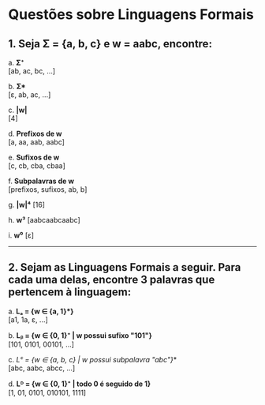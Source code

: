 # Questões sobre Linguagens Formais

## 1. Seja Σ = {a, b, c} e w = aabc, encontre:

a. **Σ⁺**  
   [ab, ac, bc, ...]

b. **Σ\***  
   [ε, ab, ac, ...]

c. **|w|**  
   [4]

d. **Prefixos de w**  
   [a, aa, aab, aabc]  

e. **Sufixos de w**  
   [c, cb, cba, cbaa] 

f. **Subpalavras de w**  
   [prefixos, sufixos, ab, b]

g. **|w|⁴**
   [16]

h. **w³**
   [aabcaabcaabc]
   
i. **w⁰**
   [ε]
   
---

## 2. Sejam as Linguagens Formais a seguir. Para cada uma delas, encontre 3 palavras que pertencem à linguagem:

a. **Lₐ = {w ∈ {a, 1}*}**  
   [a1, 1a, ε, ...]

b. **Lᵦ = {w ∈ {0, 1}⁺ | w possui sufixo "101"}**  
   [101, 0101, 00101, ...]

c. **Lᶜ = {w ∈ {a, b, c}* | w possui subpalavra "abc"}**  
   [abc, aabc, abcc, ...]

d. **Lᴰ = {w ∈ {0, 1}⁺ | todo 0 é seguido de 1}**  
   [1, 01, 0101, 010101, 1111]
